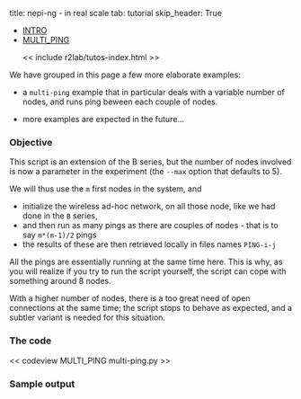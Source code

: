 title: nepi-ng - in real scale
tab: tutorial
skip_header: True

<script src="/assets/r2lab/open-tab.js"></script>
<script src="/assets/js/diff.js"></script>
<script src="/assets/r2lab/r2lab-diff.js"></script>
<style>@import url("/assets/r2lab/r2lab-diff.css")</style>

<ul class="nav nav-tabs">
  <li class="active"> <a href="#INTRO">INTRO</a> </li>
  <li> <a href="#MULTI_PING">MULTI_PING</a></li>

  << include r2lab/tutos-index.html >>
</ul>

<div id="contents" class="tab-content" markdown="1">

<!------------ INTRO ------------>
<div id="INTRO" class="tab-pane fade in active" markdown="1">

We have grouped in this page a few more elaborate examples:

* a `multi-ping` example that in particular deals with a variable
  number of nodes, and runs ping beween each couple of nodes.

* more examples are expected in the future...

</div>

<!------------ MULTI_PING ------------>
<div id="MULTI_PING" class="tab-pane fade" markdown="1">

### Objective

This script is an extension of the B series, but the number of nodes
involved is now a parameter in the experiment (the `--max` option that
defaults to 5).

We will thus use the `m` first nodes in the system, and
* initialize the wireless ad-hoc network, on all those node, like we had done in the `B` series,
* and then run as many pings as there are couples of nodes - that is to say `m*(m-1)/2`  pings
* the results of these are then retrieved locally in files names `PING-i-j`

All the pings are essentially running at the same time here.  This is
why, as you will realize if you try to run the script yourself, the
script can cope with something around 8 nodes.

With a higher number of nodes, there is a too great need of open
connections at the same time; the script stops to behave as
expected, and a subtler variant is needed for this situation.

### The code

<< codeview MULTI_PING multi-ping.py >>

### Sample output

</div>

</div> <!-- end div contents -->
